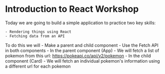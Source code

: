 # Introduction to React Workshop

Today we are going to build a simple application to practice two key skills:

    - Rendering things using React
    - Fetching data from an API

To do this we will
    - Make a parent and child component
    - Use the Fetch API in both components
    - In the parent component (App)
        - We will fetch a list of pokemon from this url: https://pokeapi.co/api/v2/pokemon
    - In the child component (Card)
        - We will fetch an individual pokemon's information using a different url for each pokemon